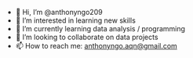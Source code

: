 - 👋 Hi, I’m @anthonyngo209
- 👀 I’m interested in learning new skills
- 🌱 I’m currently learning data analysis / programming
- 💞️ I’m looking to collaborate on data projects
- 📫 How to reach me: anthonyngo.aqn@gmail.com

<!---
anthonyngo209/anthonyngo209 is a ✨ special ✨ repository because its `README.md` (this file) appears on your GitHub profile.
You can click the Preview link to take a look at your changes.
--->
